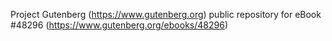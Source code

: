 Project Gutenberg (https://www.gutenberg.org) public repository for eBook #48296 (https://www.gutenberg.org/ebooks/48296)
